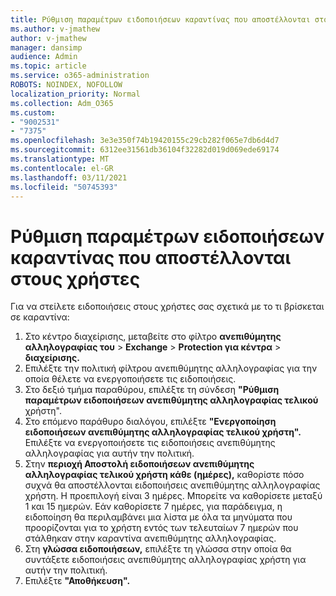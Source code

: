 ```yaml
---
title: Ρύθμιση παραμέτρων ειδοποιήσεων καραντίνας που αποστέλλονται στους χρήστες
ms.author: v-jmathew
author: v-jmathew
manager: dansimp
audience: Admin
ms.topic: article
ms.service: o365-administration
ROBOTS: NOINDEX, NOFOLLOW
localization_priority: Normal
ms.collection: Adm_O365
ms.custom:
- "9002531"
- "7375"
ms.openlocfilehash: 3e3e350f74b19420155c29cb282f065e7db6d4d7
ms.sourcegitcommit: 6312ee31561db36104f32282d019d069ede69174
ms.translationtype: MT
ms.contentlocale: el-GR
ms.lasthandoff: 03/11/2021
ms.locfileid: "50745393"
---
```

# <a name="configure-quarantine-notifications-sent-to-users"></a>Ρύθμιση παραμέτρων ειδοποιήσεων καραντίνας που αποστέλλονται στους χρήστες

Για να στείλετε ειδοποιήσεις στους χρήστες σας σχετικά με το τι βρίσκεται σε καραντίνα:

1. Στο κέντρο διαχείρισης, μεταβείτε στο φίλτρο **ανεπιθύμητης αλληλογραφίας του**  >  **Exchange**  >  **Protection για κέντρα**  >  **διαχείρισης.**
2. Επιλέξτε την πολιτική φίλτρου ανεπιθύμητης αλληλογραφίας για την οποία θέλετε να ενεργοποιήσετε τις ειδοποιήσεις.
3. Στο δεξιό τμήμα παραθύρου, επιλέξτε τη σύνδεση **"Ρύθμιση παραμέτρων ειδοποιήσεων ανεπιθύμητης αλληλογραφίας τελικού** χρήστη".
4. Στο επόμενο παράθυρο διαλόγου, επιλέξτε **"Ενεργοποίηση ειδοποιήσεων ανεπιθύμητης αλληλογραφίας τελικού χρήστη".** Επιλέξτε να ενεργοποιήσετε τις ειδοποιήσεις ανεπιθύμητης αλληλογραφίας για αυτήν την πολιτική.
5. Στην **περιοχή Αποστολή ειδοποιήσεων ανεπιθύμητης αλληλογραφίας τελικού χρήστη κάθε (ημέρες),** καθορίστε πόσο συχνά θα αποστέλλονται ειδοποιήσεις ανεπιθύμητης αλληλογραφίας χρήστη. Η προεπιλογή είναι 3 ημέρες. Μπορείτε να καθορίσετε μεταξύ 1 και 15 ημερών. Εάν καθορίσετε 7 ημέρες, για παράδειγμα, η ειδοποίηση θα περιλαμβάνει μια λίστα με όλα τα μηνύματα που προορίζονται για το χρήστη εντός των τελευταίων 7 ημερών που στάλθηκαν στην καραντίνα ανεπιθύμητης αλληλογραφίας.
6. Στη **γλώσσα ειδοποιήσεων,** επιλέξτε τη γλώσσα στην οποία θα συντάξετε ειδοποιήσεις ανεπιθύμητης αλληλογραφίας χρήστη για αυτήν την πολιτική.
7. Επιλέξτε **"Αποθήκευση".**
